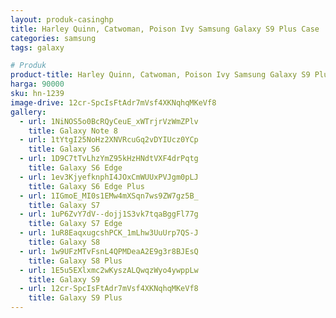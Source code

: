 ```yaml
---
layout: produk-casinghp
title: Harley Quinn, Catwoman, Poison Ivy Samsung Galaxy S9 Plus Case
categories: samsung
tags: galaxy

# Produk
product-title: Harley Quinn, Catwoman, Poison Ivy Samsung Galaxy S9 Plus Case
harga: 90000
sku: hn-1239
image-drive: 12cr-SpcIsFtAdr7mVsf4XKNqhqMKeVf8
gallery:
  - url: 1NiNOS5o0BcRQyCeuE_xWTrjrVzWmZPlv
    title: Galaxy Note 8
  - url: 1tYtgI25NoHz2XNVRcuGq2vDYIUcz0YCp
    title: Galaxy S6
  - url: 1D9C7tTvLhzYmZ95kHzHNdtVXF4drPqtg
    title: Galaxy S6 Edge
  - url: 1ev3KjyefknphI4JOxCmWUUxPVJgm0pLJ
    title: Galaxy S6 Edge Plus
  - url: 1IGmoE_MI0s1EMw4mXSqn7ws9ZW7gz5B_
    title: Galaxy S7
  - url: 1uP6ZvY7dV--dojj1S3vk7tqaBggFl77g
    title: Galaxy S7 Edge
  - url: 1uR8EaqxugcshPCK_1mLhw3UuUrp7QS-J
    title: Galaxy S8
  - url: 1w9UFzMTvFsnL4QPMDeaA2E9g3r8BJEsQ
    title: Galaxy S8 Plus
  - url: 1E5u5EXlxmc2wKyszALQwqzWyo4ywppLw
    title: Galaxy S9
  - url: 12cr-SpcIsFtAdr7mVsf4XKNqhqMKeVf8
    title: Galaxy S9 Plus
---
```

